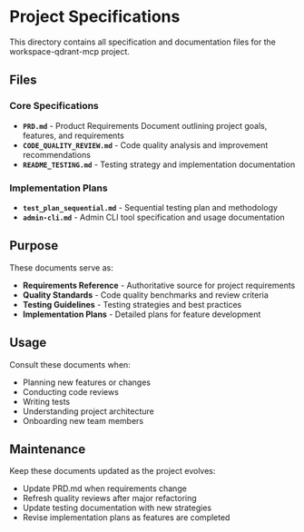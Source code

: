 # Project Specifications

This directory contains all specification and documentation files for the workspace-qdrant-mcp project.

## Files

### Core Specifications

- **`PRD.md`** - Product Requirements Document outlining project goals, features, and requirements
- **`CODE_QUALITY_REVIEW.md`** - Code quality analysis and improvement recommendations
- **`README_TESTING.md`** - Testing strategy and implementation documentation

### Implementation Plans

- **`test_plan_sequential.md`** - Sequential testing plan and methodology
- **`admin-cli.md`** - Admin CLI tool specification and usage documentation

## Purpose

These documents serve as:
- **Requirements Reference** - Authoritative source for project requirements
- **Quality Standards** - Code quality benchmarks and review criteria  
- **Testing Guidelines** - Testing strategies and best practices
- **Implementation Plans** - Detailed plans for feature development

## Usage

Consult these documents when:
- Planning new features or changes
- Conducting code reviews
- Writing tests
- Understanding project architecture
- Onboarding new team members

## Maintenance

Keep these documents updated as the project evolves:
- Update PRD.md when requirements change
- Refresh quality reviews after major refactoring
- Update testing documentation with new strategies
- Revise implementation plans as features are completed